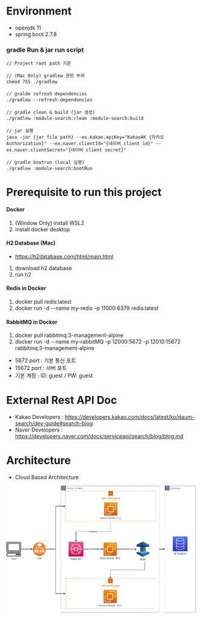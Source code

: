 # Environment
- openjdk 11
- spring boot 2.7.8

### gradle Run & jar run script

```
// Project root path 기준

// (Mac Only) gradlew 권한 부여
chmod 755 ./gradlew

// gralde refresh dependencies
./gradlew --refresh-dependencies

// gradle clean & build (jar 생성)
./gradlew :module-search:clean :module-search:build

// jar 실행
java -jar {jar file path} --ex.kakao.apiKey="KakaoAK {카카오 Authorization}" --ex.naver.clientId="{네이버 client id}" --ex.naver.clientSecret="{네이버 client secret}"

// gradle bootrun (local 실행)
./gradlew :module-search:bootRun

```

# Prerequisite to run this project

#### Docker

1. (Window Only) install WSL2
2. install docker desktop

#### H2 Database (Mac)

- https://h2database.com/html/main.html

1. download h2 database
2. run h2

#### Redis in Docker

1. docker pull redis:latest
2. docker run -d --name my-redis -p 11000:6379 redis:latest

#### RabbitMQ in Docker

1. docker pull rabbitmq:3-management-alpine
2. docker run -d --name my-rabbitMQ -p 12000:5672 -p 12010:15672 rabbitmq:3-management-alpine

- 5672 port : 기본 통신 포트
- 15672 port : 서버 포트
- 기본 계정 : ID: guest / PW: guest

# External Rest API Doc

- Kakao Developers : https://developers.kakao.com/docs/latest/ko/daum-search/dev-guide#search-blog
- Naver Developers : https://developers.naver.com/docs/serviceapi/search/blog/blog.md

# Architecture

- Cloud Based Architecture

<img src="cloud_based_architecture.png" alt="아키텍처">